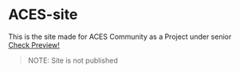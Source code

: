 # ACES-site
This is the site made for ACES Community as a Project under senior
<br>
[Check Preview!](https://sobydamn.github.io/ACES-site/)

> NOTE: Site is not published
